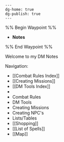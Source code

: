 ```
---
dg-home: true
dg-publish: true
---
```
%% Begin Waypoint %%
- **Notes**

%% End Waypoint %%


Welcome to my DM Notes

Navigation:

- [[Combat Rules Index]]
- [[Creating Missions]]
- [[DM Tools Index]]
- 
- Combat Rules
- DM Tools
- Creating Missions
- Creating NPC's
- Lists/Tables
- [[Shopping]]
- [[List of Spells]]
- [[Map]]